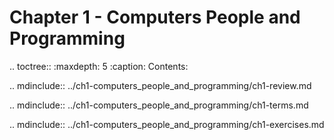 # Chapter 1 - Computers People and Programming

.. toctree::
   :maxdepth: 5
   :caption: Contents:

.. mdinclude:: ../ch1-computers_people_and_programming/ch1-review.md

.. mdinclude:: ../ch1-computers_people_and_programming/ch1-terms.md

.. mdinclude:: ../ch1-computers_people_and_programming/ch1-exercises.md
